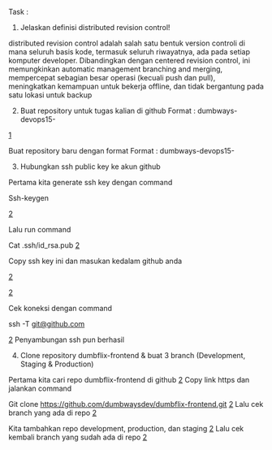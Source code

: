 Task :
1. Jelaskan definisi distributed revision control!

distributed revision control adalah salah satu bentuk version controli di mana seluruh
basis kode, termasuk seluruh riwayatnya, ada pada setiap komputer developer.
Dibandingkan dengan centered revision control, ini memungkinkan automatic management
branching and merging, mempercepat sebagian besar operasi (kecuali push dan pull),
meningkatkan kemampuan untuk bekerja offline, dan tidak bergantung pada satu lokasi
untuk backup

2. Buat repository untuk tugas kalian di github
Format : dumbways-devops15-<nama kalian>

[1](https://github.com/johndy2742/dumbways-devops15-Johndy-Panca/blob/main/Tugas%204/images/image-000.png)


Buat repository baru dengan format Format : dumbways-devops15-<nama kalian>

3. Hubungkan ssh public key ke akun github

Pertama kita generate ssh key dengan command

Ssh-keygen

[2](https://github.com/johndy2742/dumbways-devops15-Johndy-Panca/blob/main/Tugas%204/images/image-001.png)

Lalu run command

Cat .ssh/id_rsa.pub
[2](https://github.com/johndy2742/dumbways-devops15-Johndy-Panca/blob/main/Tugas%204/images/image-002.png)

Copy ssh key ini dan masukan kedalam github anda

[2](https://github.com/johndy2742/dumbways-devops15-Johndy-Panca/blob/main/Tugas%204/images/image-003.png)

[2](https://github.com/johndy2742/dumbways-devops15-Johndy-Panca/blob/main/Tugas%204/images/image-004.png)

Cek koneksi dengan command

ssh -T git@github.com

[2](https://github.com/johndy2742/dumbways-devops15-Johndy-Panca/blob/main/Tugas%204/images/image-005.png)
Penyambungan ssh pun berhasil

4. Clone repository dumbflix-frontend & buat 3 branch (Development, Staging & Production)


Pertama kita cari repo dumbflix-frontend di github
[2](https://github.com/johndy2742/dumbways-devops15-Johndy-Panca/blob/main/Tugas%204/images/image-006.png)
Copy link https dan jalankan command

Git clone https://github.com/dumbwaysdev/dumbflix-frontend.git
[2](https://github.com/johndy2742/dumbways-devops15-Johndy-Panca/blob/main/Tugas%204/images/image-007.png)
Lalu cek branch yang ada di repo
[2](https://github.com/johndy2742/dumbways-devops15-Johndy-Panca/blob/main/Tugas%204/images/image-008.png)

Kita tambahkan repo development, production, dan staging
[2](https://github.com/johndy2742/dumbways-devops15-Johndy-Panca/blob/main/Tugas%204/images/image-009.png)
Lalu cek kembali branch yang sudah ada di repo
[2](https://github.com/johndy2742/dumbways-devops15-Johndy-Panca/blob/main/Tugas%204/images/image-010.png)

